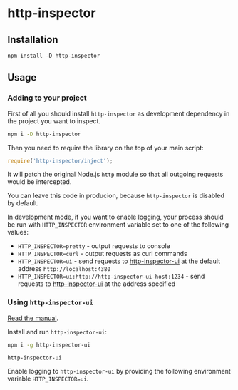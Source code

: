 # http-inspector

## Installation

```
npm install -D http-inspector
```

## Usage

### Adding to your project

First of all you should install `http-inspector` as development dependency in the project you want to inspect.

```sh
npm i -D http-inspector
```

Then you need to require the library on the top of your main script:

```js
require('http-inspector/inject');
```

It will patch the original Node.js `http` module so that all outgoing requests would be intercepted.

You can leave this code in producion, because `http-inspector` is disabled by default.

In development mode, if you want to enable logging, your process should be run with `HTTP_INSPECTOR` environment variable set to one of the following values:

-   `HTTP_INSPECTOR=pretty` - output requests to console
-   `HTTP_INSPECTOR=curl` - output requests as curl commands
-   `HTTP_INSPECTOR=ui` - send requests to [http-inspector-ui](https://npmjs.com/package/http-inspector-ui) at the default address `http://localhost:4380`
-   `HTTP_INSPECTOR=ui:http://http-inspector-ui-host:1234` - send requests to [http-inspector-ui](https://npmjs.com/package/http-inspector-ui) at the address specified

### Using `http-inspector-ui`

[Read the manual](https://npmjs.com/package/http-inspector-ui).

Install and run `http-inspector-ui`:

```sh
npm i -g http-inspector-ui

http-inspector-ui
```

Enable logging to `http-inspector-ui` by providing the following environment variable `HTTP_INSPECTOR=ui`.
